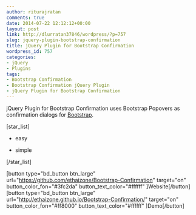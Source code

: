 ```yaml
---
author: riturajratan
comments: true
date: 2014-07-22 12:12:12+00:00
layout: post
link: http://dlurratan37846/wordpress/?p=757
slug: jquery-plugin-bootstrap-confirmation
title: jQuery Plugin for Bootstrap Confirmation
wordpress_id: 757
categories:
- jQuery
- Plugins
tags:
- Bootstrap Confirmation
- Bootstrap Confirmation jQuery Plugin
- jQuery Plugin for Bootstrap Confirmation
---
```


jQuery Plugin for Bootstrap Confirmation uses Bootstrap Popovers as confirmation dialogs for [Bootstrap](http://getbootstrap.com/).

[star_list]



	
  * easy

	
  * simple


[/star_list]

[button type="bd_button btn_large" url="https://github.com/ethaizone/Bootstrap-Confirmation" target="on" button_color_fon="#3fc2da" button_text_color="#ffffff" ]Website[/button]  [button type="bd_button btn_large" url="http://ethaizone.github.io/Bootstrap-Confirmation/" target="on" button_color_fon="#ff8000" button_text_color="#ffffff" ]Demo[/button]
